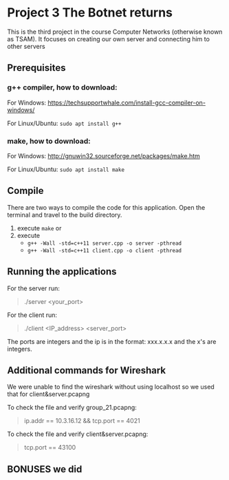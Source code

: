 # Project 3 The Botnet returns

This is the third project in the course Computer Networks (otherwise known as TSAM).
It focuses on creating our own server and connecting him to other servers

## Prerequisites
### **g++ compiler**, how to download:

For Windows: https://techsupportwhale.com/install-gcc-compiler-on-windows/

For Linux/Ubuntu:   `sudo apt install g++`

### **make**, how to download:
For Windows: http://gnuwin32.sourceforge.net/packages/make.htm

For Linux/Ubuntu:
`sudo apt install make`


## Compile
There are two ways to compile the code for this application. Open the terminal and travel to the build directory.

1. execute `make` or
2. execute
    * `g++ -Wall -std=c++11 server.cpp -o server -pthread`
    * `g++ -Wall -std=c++11 client.cpp -o client -pthread`
## Running the applications
For the server run:
> ./server <your_port>

For the client run:
> ./client <IP_address> <server_port>

The ports are integers and the ip is in the format: xxx.x.x.x and the x's are integers.

## Additional commands for Wireshark
We were unable to find the wireshark without using localhost so we used that for client&server.pcapng

To check the file and verify group_21.pcapng:
> ip.addr == 10.3.16.12 && tcp.port == 4021

To check the file and verify client&server.pcapng:
> tcp.port == 43100

## BONUSES we did